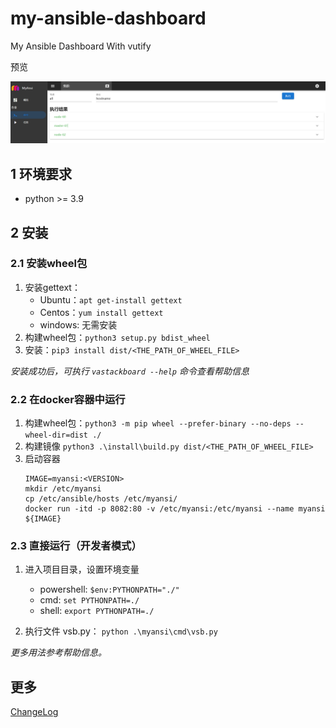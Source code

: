 # my-ansible-dashboard

My Ansible Dashboard With vutify

预览

![](./doc/preview.png)

## 1 环境要求

+ python >= 3.9

## 2 安装

### 2.1 安装wheel包

1. 安装gettext：
   + Ubuntu：`apt get-install gettext`
   + Centos：`yum install gettext`
   + windows: 无需安装
2. 构建wheel包：`python3 setup.py bdist_wheel`
3. 安装：`pip3 install dist/<THE_PATH_OF_WHEEL_FILE>`

*安装成功后，可执行 `vastackboard --help` 命令查看帮助信息*

### 2.2 在docker容器中运行

1. 构建wheel包：`python3 -m pip wheel --prefer-binary --no-deps --wheel-dir=dist ./`
2. 构建镜像 `python3 .\install\build.py dist/<THE_PATH_OF_WHEEL_FILE>`
3. 启动容器
   ```shell
   IMAGE=myansi:<VERSION>
   mkdir /etc/myansi
   cp /etc/ansible/hosts /etc/myansi/
   docker run -itd -p 8082:80 -v /etc/myansi:/etc/myansi --name myansi ${IMAGE}
   ```

### 2.3 直接运行（开发者模式）

1. 进入项目目录，设置环境变量
   + powershell: `$env:PYTHONPATH="./"`
   + cmd: `set PYTHONPATH=./`
   + shell: `export PYTHONPATH=./`

2. 执行文件 vsb.py： `python .\myansi\cmd\vsb.py`

*更多用法参考帮助信息。*

## 更多

[ChangeLog](./doc/ChangeLog.md)
